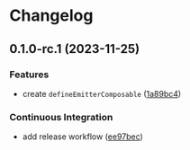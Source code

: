# Changelog

## 0.1.0-rc.1 (2023-11-25)


### Features

* create `defineEmitterComposable` ([1a89bc4](https://github.com/MuXiu1997/define-emitter-composable/commit/1a89bc4977ffae97fedd3378b6ef20f681181e77))


### Continuous Integration

* add release workflow ([ee97bec](https://github.com/MuXiu1997/define-emitter-composable/commit/ee97bec4bb42dce71c45460027c6e0d41fece78e))
